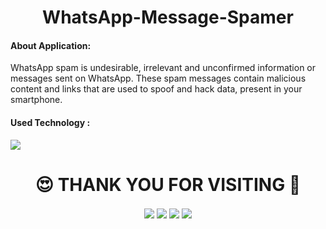 <h1 align="center">WhatsApp-Message-Spamer</h1>
<h4>About Application:</h4>
WhatsApp spam is undesirable, irrelevant and unconfirmed information or messages sent on WhatsApp. These spam messages contain malicious content and links that are used to spoof and hack data, present in your smartphone.

<h4>Used Technology :</h4>
<a href="https://www.python.org" target="_blank"> <img src="https://img.shields.io/badge/PYTHON-blue?style=for-the-badge&logo=Python&logoColor=white"/> </a>

<!-- <h4>Photo of Application :</h4>
<center><img src="https://github.com/narengavli-svnit-02/Guess-Number/blob/main/Game%20Screenshot.png"></center>
 -->
<!-- Thank You -->
<h1 align="center">😍 THANK YOU FOR VISITING 💖</h1>
<!-- End of Thank You -->

<!-- Social Media -->
<p align="center">
  <a href="https://www.linkedin.com/in/narendragavli-svnit/" target="blank"><img align="center" src="https://img.shields.io/badge/NARENDRA GAVLI-%230077B5.svg?style=for-the-badge&logo=linkedin&logoColor=white" /></a>
  <a href="https://www.instagram.com/naren_gavli/" target="blank"><img align="center" src="https://img.shields.io/badge/NAREN GAVLI-%23E4405F.svg?style=for-the-badge&logo=Instagram&logoColor=white" /></a>
  <a href="#" target="blank"><img align="center" src="https://img.shields.io/badge/Telegram-%231877F2.svg?style=for-the-badge&logo=Telegram&logoColor=white" /></a>
  <a href="https://twitter.com/naren_gavli" target="blank"><img align="center" src="https://img.shields.io/badge/NAREN GAVLI-%231DA1F2.svg?style=for-the-badge&logo=Twitter&logoColor=white" /></a>
</p>
<!-- End of Social Media -->

